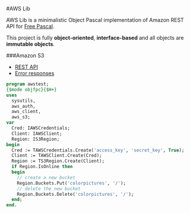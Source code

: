 #AWS Lib

AWS Lib is a minimalistic Object Pascal implementation of Amazon REST API for [Free Pascal](http://freepascal.org/).

This project is fully **object-oriented**, **interface-based** and all objects are **immutable objects**.

###Amazon S3
* [REST API](http://docs.aws.amazon.com/AmazonS3/latest/API/APIRest.html)
* [Error responses](http://docs.aws.amazon.com/AmazonS3/latest/API/ErrorResponses.html)

``` pascal
program awstest;
{$mode objfpc}{$H+}
uses
  sysutils,
  aws_auth,
  aws_client,  
  aws_s3;
var
  Cred: IAWSCredentials;
  Client: IAWSClient;
  Region: IS3Region;
begin
  Cred := TAWSCredentials.Create('access_key', 'secret_key', True);
  Client := TAWSClient.Create(Cred);
  Region := TS3Region.Create(Client);
  if Region.IsOnline then
  begin
    // create a new bucket
    Region.Buckets.Put('colorpictures', '/');
    // delete the new bucket
    Region.Buckets.Delete('colorpictures', '/');
  end;
end.  
```
